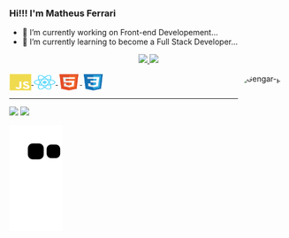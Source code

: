 
### Hi!!! I'm Matheus Ferrari
- 🔭 I’m currently working on Front-end Developement...
- 🌱 I’m currently learning to become a Full Stack Developer...


<div align="center">
  <a href="https://github.com/ferr7s">
  <img height="180em" src="https://github-readme-stats.vercel.app/api?username=ferr7s&show_icons=true&theme=dracula&include_all_commits=true&count_private=true"/>
  <img height="180em" src="https://github-readme-stats.vercel.app/api/top-langs/?username=ferr7s&layout=compact&langs_count=7&theme=dracula"/>
</div>  
<div style="display: inline_block"><br>
  <img align="center" alt="Js" height="30" width="40" src="https://raw.githubusercontent.com/devicons/devicon/master/icons/javascript/javascript-plain.svg">
  <img align="center" alt="React" height="30" width="40" src="https://raw.githubusercontent.com/devicons/devicon/master/icons/react/react-original.svg">
  <img align="center" alt="HTML" height="30" width="40" src="https://raw.githubusercontent.com/devicons/devicon/master/icons/html5/html5-original.svg">
  <img align="center" alt="CSS" height="30" width="40" src="https://raw.githubusercontent.com/devicons/devicon/master/icons/css3/css3-original.svg">
  <img align="right" alt="Gengar-pic" height="150" style="border-radius:50px;"        src="http://www.animalhi.com/thumbnails/detail/20121026/pokemon%20gengar%201920x1080%20wallpaper_www.animalhi.com_4.jpg"> 
</div>
  
  <hr>
  
  <div>
  <a href = "mailto:ferraridamasceno27@gmail.com"><img src="https://img.shields.io/badge/-Gmail-%23333?style=for-the-badge&logo=gmail&logoColor=white" target="_blank"></a>
  <a href="https://www.linkedin.com/in/matheus-ferrari-589141189/" target="_blank"><img src="https://img.shields.io/badge/-LinkedIn-%230077B5?style=for-the-badge&logo=linkedin&logoColor=white" target="_blank"></a>
  </div> 
  
  ![Snake animation](https://github.com/ferr7s/ferr7s/blob/output/github-contribution-grid-snake.svg)
  
